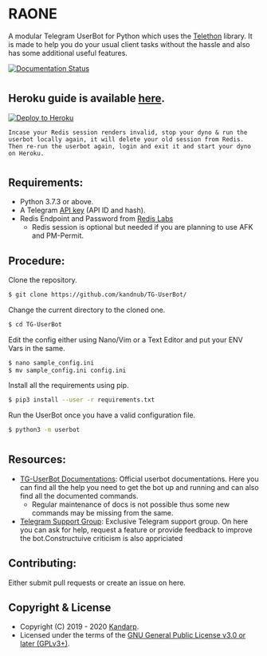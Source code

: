 # RAONE

A modular Telegram UserBot for Python which uses the [Telethon][telethon] library. It is made to help you do your usual client tasks without the hassle and also has some additional useful features.

[![Documentation Status][docsbadge]][docs]
# 

## Heroku guide is available [here][heroku-guide].
[![Deploy to Heroku](https://www.herokucdn.com/deploy/button.svg)][heroku-deploy]


``Incase your Redis session renders invalid, stop your dyno & run the userbot locally again, it will delete your old session from Redis. Then re-run the userbot again, login and exit it and start your dyno on Heroku.``

# 

## Requirements:

- Python 3.7.3 or above.
- A Telegram [API key][tg-apps] (API ID and hash).
- Redis Endpoint and Password from [Redis Labs][redis]
   - Redis session is optional but needed if you are planning to use AFK and PM-Permit.

## Procedure:

Clone the repository.

```sh
$ git clone https://github.com/kandnub/TG-UserBot/
```

Change the current directory to the cloned one.

```sh
$ cd TG-UserBot
```

Edit the config either using Nano/Vim or a Text Editor and put your ENV Vars in the same.
```sh
$ nano sample_config.ini
$ mv sample_config.ini config.ini
```

Install all the requirements using pip.

```sh
$ pip3 install --user -r requirements.txt
```

Run the UserBot once you have a valid configuration file.

```sh
$ python3 -m userbot
```
# 
## Resources:

- [TG-UserBot Documentations][docs]: Official userbot documentations. Here you can find all the help you need to get the bot up and running and can also find all the documented commands.
   - Regular maintenance of docs is not possible thus some new commands may be missing from the same.
- [Telegram Support Group][support]: Exclusive Telegram support group. On here you can ask for help, request a feature or provide feedback to improve the bot.Constructuive criticism is also appriciated



## Contributing:

Either submit pull requests or create an issue on here.

## Copyright & License

- Copyright (C) 2019 - 2020 [Kandarp](https://github.com/kandnub).
- Licensed under the terms of the [GNU General Public License v3.0 or later (GPLv3+)](LICENSE).

[//]: # (Comment)
   [telethon]: <https://github.com/LonamiWebs/Telethon/>
   [tg-apps]: <https://my.telegram.org/apps>
   [docs]: <https://tg-userbot.readthedocs.io/en/latest/>
   [docsbadge]: <https://readthedocs.org/projects/tg-userbot/badge/?version=latest>
   [support]: <https://t.me/tg_userbot_support>
   [redis]: <https://redislabs.com>
   [heroku-deploy]: <https://heroku.com/deploy?template=https://github.com/kandnub/TG-UserBot>
   [heroku-guide]: <https://tg-userbot.readthedocs.io/en/latest/basic/heroku.html>
